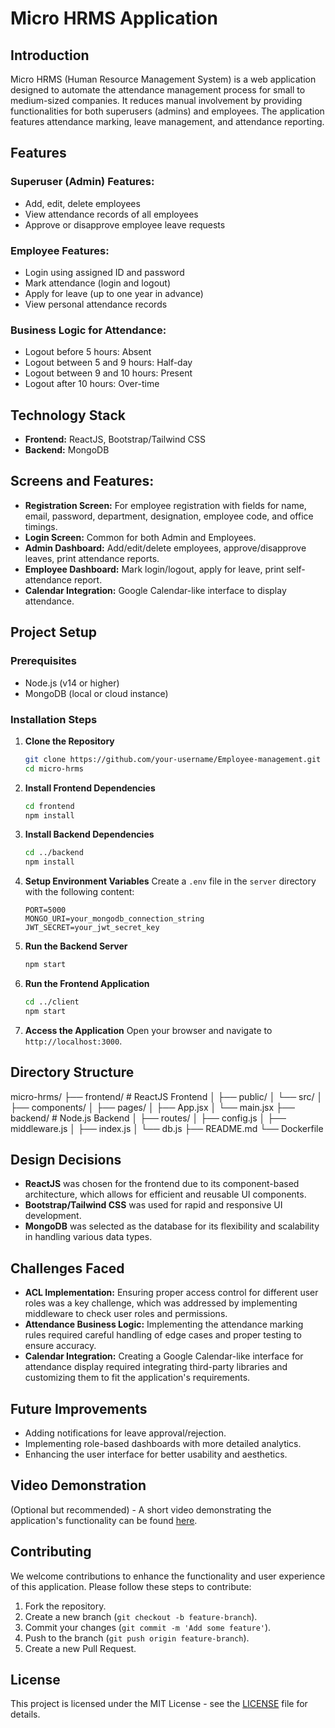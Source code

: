# Micro HRMS Application

## Introduction

Micro HRMS (Human Resource Management System) is a web application designed to automate the attendance management process for small to medium-sized companies. It reduces manual involvement by providing functionalities for both superusers (admins) and employees. The application features attendance marking, leave management, and attendance reporting.

## Features

### Superuser (Admin) Features:
- Add, edit, delete employees
- View attendance records of all employees
- Approve or disapprove employee leave requests

### Employee Features:
- Login using assigned ID and password
- Mark attendance (login and logout)
- Apply for leave (up to one year in advance)
- View personal attendance records

### Business Logic for Attendance:
- Logout before 5 hours: Absent
- Logout between 5 and 9 hours: Half-day
- Logout between 9 and 10 hours: Present
- Logout after 10 hours: Over-time

## Technology Stack
- **Frontend:** ReactJS, Bootstrap/Tailwind CSS
- **Backend:** MongoDB

## Screens and Features:
- **Registration Screen:** For employee registration with fields for name, email, password, department, designation, employee code, and office timings.
- **Login Screen:** Common for both Admin and Employees.
- **Admin Dashboard:** Add/edit/delete employees, approve/disapprove leaves, print attendance reports.
- **Employee Dashboard:** Mark login/logout, apply for leave, print self-attendance report.
- **Calendar Integration:** Google Calendar-like interface to display attendance.

## Project Setup

### Prerequisites
- Node.js (v14 or higher)
- MongoDB (local or cloud instance)

### Installation Steps

1. **Clone the Repository**
    ```bash
    git clone https://github.com/your-username/Employee-management.git
    cd micro-hrms
    ```

2. **Install Frontend Dependencies**
    ```bash
    cd frontend
    npm install
    ```

3. **Install Backend Dependencies**
    ```bash
    cd ../backend
    npm install
    ```

4. **Setup Environment Variables**
    Create a `.env` file in the `server` directory with the following content:
    ```env
    PORT=5000
    MONGO_URI=your_mongodb_connection_string
    JWT_SECRET=your_jwt_secret_key
    ```

5. **Run the Backend Server**
    ```bash
    npm start
    ```

6. **Run the Frontend Application**
    ```bash
    cd ../client
    npm start
    ```

7. **Access the Application**
    Open your browser and navigate to `http://localhost:3000`.

## Directory Structure
micro-hrms/
├── frontend/ # ReactJS Frontend
│ ├── public/
│ └── src/
│ ├── components/
│ ├── pages/
│ ├── App.jsx
│ └── main.jsx
├── backend/ # Node.js Backend
│ ├── routes/
│ ├── config.js
│ ├── middleware.js
│ ├── index.js
│ └── db.js
├── README.md
└── Dockerfile


## Design Decisions
- **ReactJS** was chosen for the frontend due to its component-based architecture, which allows for efficient and reusable UI components.
- **Bootstrap/Tailwind CSS** was used for rapid and responsive UI development.
- **MongoDB** was selected as the database for its flexibility and scalability in handling various data types.

## Challenges Faced
- **ACL Implementation:** Ensuring proper access control for different user roles was a key challenge, which was addressed by implementing middleware to check user roles and permissions.
- **Attendance Business Logic:** Implementing the attendance marking rules required careful handling of edge cases and proper testing to ensure accuracy.
- **Calendar Integration:** Creating a Google Calendar-like interface for attendance display required integrating third-party libraries and customizing them to fit the application's requirements.

## Future Improvements
- Adding notifications for leave approval/rejection.
- Implementing role-based dashboards with more detailed analytics.
- Enhancing the user interface for better usability and aesthetics.

## Video Demonstration
(Optional but recommended) - A short video demonstrating the application's functionality can be found [here](link_to_video).

## Contributing
We welcome contributions to enhance the functionality and user experience of this application. Please follow these steps to contribute:
1. Fork the repository.
2. Create a new branch (`git checkout -b feature-branch`).
3. Commit your changes (`git commit -m 'Add some feature'`).
4. Push to the branch (`git push origin feature-branch`).
5. Create a new Pull Request.

## License
This project is licensed under the MIT License - see the [LICENSE](LICENSE) file for details.
